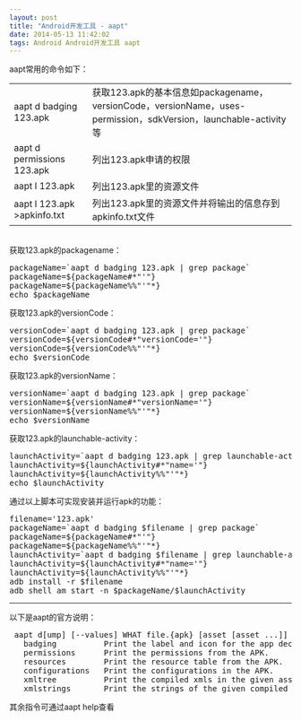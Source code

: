 ```yaml
---
layout: post
title: "Android开发工具 - aapt"
date: 2014-05-13 11:42:02
tags: Android Android开发工具 aapt
---
```


aapt常用的命令如下：  

<table>
   <tr>
      <td>aapt d badging 123.apk</td>
      <td>获取123.apk的基本信息如packagename，versionCode，versionName，uses-permission，sdkVersion，launchable-activity等</td>
   </tr>
   <tr>
      <td>aapt d permissions 123.apk</td>
      <td>列出123.apk申请的权限</td>
   </tr>
   <tr>
      <td>aapt l 123.apk</td>
      <td>列出123.apk里的资源文件</td>
   </tr>
   <tr>
      <td>aapt l 123.apk >apkinfo.txt</td>
      <td>列出123.apk里的资源文件并将输出的信息存到apkinfo.txt文件</td>
   </tr>
</table>
<br/>
获取123.apk的packagename：
<pre>
packageName=`aapt d badging 123.apk | grep package`
packageName=${packageName#*"'"}
packageName=${packageName%%"'"*}
echo $packageName
</pre>
获取123.apk的versionCode：
<pre>
versionCode=`aapt d badging 123.apk | grep package`
versionCode=${versionCode#*"versionCode='"}
versionCode=${versionCode%%"'"*}
echo $versionCode
</pre>
获取123.apk的versionName：
<pre>
versionName=`aapt d badging 123.apk | grep package`
versionName=${versionName#*"versionName='"}
versionName=${versionName%%"'"*}
echo $versionName
</pre>
获取123.apk的launchable-activity：
<pre>
launchActivity=`aapt d badging 123.apk | grep launchable-activity`
launchActivity=${launchActivity#*"name='"}
launchActivity=${launchActivity%%"'"*}
echo $launchActivity
</pre>
通过以上脚本可实现安装并运行apk的功能：
<pre>
filename='123.apk'
packageName=`aapt d badging $filename | grep package`
packageName=${packageName#*"'"}
packageName=${packageName%%"'"*}
launchActivity=`aapt d badging $filename | grep launchable-activity`
launchActivity=${launchActivity#*"name='"}
launchActivity=${launchActivity%%"'"*}
adb install -r $filename
adb shell am start -n $packageName/$launchActivity
</pre>
<hr/>
以下是aapt的官方说明：
<pre>
 aapt d[ump] [--values] WHAT file.{apk} [asset [asset ...]]
   badging          Print the label and icon for the app declared in APK.
   permissions      Print the permissions from the APK.
   resources        Print the resource table from the APK.
   configurations   Print the configurations in the APK.
   xmltree          Print the compiled xmls in the given assets.
   xmlstrings       Print the strings of the given compiled xml assets.
</pre>
其余指令可通过aapt help查看